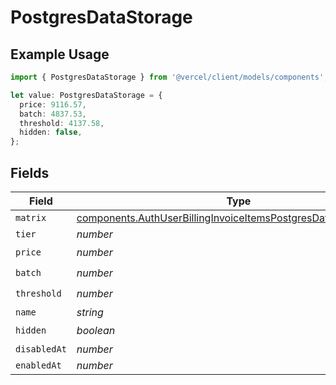 # PostgresDataStorage

## Example Usage

```typescript
import { PostgresDataStorage } from '@vercel/client/models/components';

let value: PostgresDataStorage = {
  price: 9116.57,
  batch: 4837.53,
  threshold: 4137.58,
  hidden: false,
};
```

## Fields

| Field        | Type                                                                                                                                               | Required           | Description |
| ------------ | -------------------------------------------------------------------------------------------------------------------------------------------------- | ------------------ | ----------- |
| `matrix`     | [components.AuthUserBillingInvoiceItemsPostgresDataStorageMatrix](../../models/components/authuserbillinginvoiceitemspostgresdatastoragematrix.md) | :heavy_minus_sign: | N/A         |
| `tier`       | _number_                                                                                                                                           | :heavy_minus_sign: | N/A         |
| `price`      | _number_                                                                                                                                           | :heavy_check_mark: | N/A         |
| `batch`      | _number_                                                                                                                                           | :heavy_check_mark: | N/A         |
| `threshold`  | _number_                                                                                                                                           | :heavy_check_mark: | N/A         |
| `name`       | _string_                                                                                                                                           | :heavy_minus_sign: | N/A         |
| `hidden`     | _boolean_                                                                                                                                          | :heavy_check_mark: | N/A         |
| `disabledAt` | _number_                                                                                                                                           | :heavy_minus_sign: | N/A         |
| `enabledAt`  | _number_                                                                                                                                           | :heavy_minus_sign: | N/A         |
